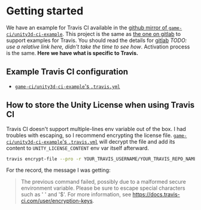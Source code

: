 # Getting started

We have an example for Travis CI available in the [github mirror of `game-ci/unity3d-ci-example`](https://github.com/game-ci/unity3d-ci-example). This project is the same as [the one on gitlab](https://gitlab.com/gableroux/unity3d-gitlab-ci-example) to support examples for Travis. You should read the details for [gitlab](http://game.ci/docs/gitlab) _TODO: use a relative link here, didn't take the time to see how_. Activation process is the same. **Here we have what is specific to Travis.**

## Example Travis CI configuration

- [`game-ci/unity3d-ci-example`'s `.travis.yml`](https://github.com/game-ci/unity3d-ci-example/blob/master/.travis.yml)

## How to store the Unity License when using Travis CI

Travis CI doesn't support multiple-lines env variable out of the box. I had troubles with escaping, so I recommend encrypting the license file. [`game-ci/unity3d-ci-example`'s `.travis.yml`](https://github.com/game-ci/unity3d-ci-example/blob/master/.travis.yml) will decrypt the file and add its content to `UNITY_LICENSE_CONTENT` env var itself afterward.

```bash
travis encrypt-file --pro -r YOUR_TRAVIS_USERNAME/YOUR_TRAVIS_REPO_NAME ./Unity_v2018.x.ulf # TODO confirm new file name for 2019
```

For the record, the message I was getting:

> The previous command failed, possibly due to a malformed secure environment variable.
> Please be sure to escape special characters such as ' ' and '\$'.
> For more information, see https://docs.travis-ci.com/user/encryption-keys.
